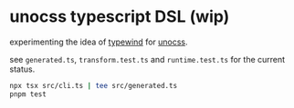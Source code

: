 # unocss typescript DSL (wip)

experimenting the idea of [typewind](https://github.com/Mokshit06/typewind) for [unocss](https://github.com/unocss/unocss).

see `generated.ts`, `transform.test.ts` and `runtime.test.ts` for the current status.

```sh
npx tsx src/cli.ts | tee src/generated.ts
pnpm test
```
